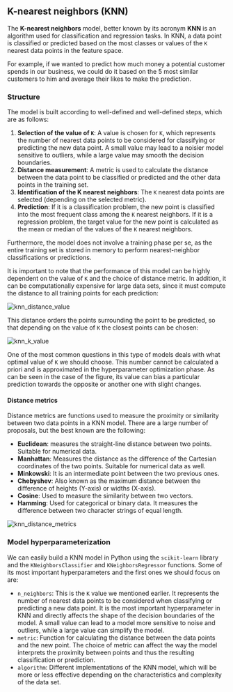 ## K-nearest neighbors (KNN)

The **K-nearest neighbors** model, better known by its acronym **KNN** is an algorithm used for classification and regression tasks. In KNN, a data point is classified or predicted based on the most classes or values of the `K` nearest data points in the feature space.

For example, if we wanted to predict how much money a potential customer spends in our business, we could do it based on the 5 most similar customers to him and average their likes to make the prediction.

### Structure

The model is built according to well-defined and well-defined steps, which are as follows:

1. **Selection of the value of `K`**: A value is chosen for `K`, which represents the number of nearest data points to be considered for classifying or predicting the new data point. A small value may lead to a noisier model sensitive to outliers, while a large value may smooth the decision boundaries.
2. **Distance measurement**: A metric is used to calculate the distance between the data point to be classified or predicted and the other data points in the training set.
3. **Identification of the K nearest neighbors**: The `K` nearest data points are selected (depending on the selected metric).
4. **Prediction**: If it is a classification problem, the new point is classified into the most frequent class among the `K` nearest neighbors. If it is a regression problem, the target value for the new point is calculated as the mean or median of the values of the `K` nearest neighbors.

Furthermore, the model does not involve a training phase per se, as the entire training set is stored in memory to perform nearest-neighbor classifications or predictions.

It is important to note that the performance of this model can be highly dependent on the value of `K` and the choice of distance metric. In addition, it can be computationally expensive for large data sets, since it must compute the distance to all training points for each prediction:

![knn_distance_value](https://github.com/4GeeksAcademy/machine-learning-content/blob/master/assets/knn_distance_value.png?raw=true)

This distance orders the points surrounding the point to be predicted, so that depending on the value of `K` the closest points can be chosen:

![knn_k_value](https://github.com/4GeeksAcademy/machine-learning-content/blob/master/assets/knn_k_value.png?raw=true)

One of the most common questions in this type of models deals with what optimal value of `K` we should choose. This number cannot be calculated a priori and is approximated in the hyperparameter optimization phase. As can be seen in the case of the figure, its value can bias a particular prediction towards the opposite or another one with slight changes.

#### Distance metrics

Distance metrics are functions used to measure the proximity or similarity between two data points in a KNN model. There are a large number of proposals, but the best known are the following:

- **Euclidean**: measures the straight-line distance between two points. Suitable for numerical data.
- **Manhattan**: Measures the distance as the difference of the Cartesian coordinates of the two points. Suitable for numerical data as well.
- **Minkowski**: It is an intermediate point between the two previous ones.
- **Chebyshev**: Also known as the maximum distance between the difference of heights (Y-axis) or widths (X-axis).
- **Cosine**: Used to measure the similarity between two vectors.
- **Hamming**: Used for categorical or binary data. It measures the difference between two character strings of equal length.

![knn_distance_metrics](https://github.com/4GeeksAcademy/machine-learning-content/blob/master/assets/knn_distance_metrics.png?raw=true)

### Model hyperparameterization

We can easily build a KNN model in Python using the `scikit-learn` library and the `KNeighborsClassifier` and `KNeighborsRegressor` functions. Some of its most important hyperparameters and the first ones we should focus on are:

- `n_neighbors`: This is the `K` value we mentioned earlier. It represents the number of nearest data points to be considered when classifying or predicting a new data point. It is the most important hyperparameter in KNN and directly affects the shape of the decision boundaries of the model. A small value can lead to a model more sensitive to noise and outliers, while a large value can simplify the model.
- `metric`: Function for calculating the distance between the data points and the new point. The choice of metric can affect the way the model interprets the proximity between points and thus the resulting classification or prediction.
- `algorithm`: Different implementations of the KNN model, which will be more or less effective depending on the characteristics and complexity of the data set.